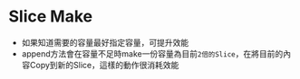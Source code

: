 # Slice Make
* 如果知道需要的容量最好指定容量，可提升效能
* append方法會在容量不足時make一份容量為目前`2倍的Slice`，在將目前的內容Copy到新的Slice，這樣的動作很消耗效能